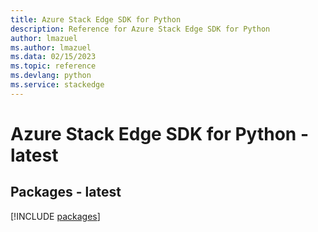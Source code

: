 ```yaml
---
title: Azure Stack Edge SDK for Python
description: Reference for Azure Stack Edge SDK for Python
author: lmazuel
ms.author: lmazuel
ms.data: 02/15/2023
ms.topic: reference
ms.devlang: python
ms.service: stackedge
---
```

# Azure Stack Edge SDK for Python - latest
## Packages - latest
[!INCLUDE [packages](stack-edge-index.md)]